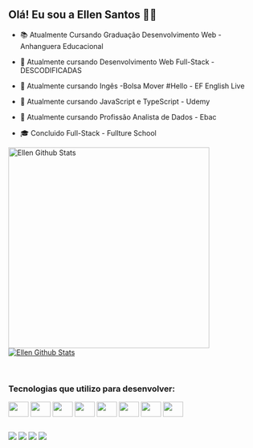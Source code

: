 ## Olá! Eu sou a Ellen Santos 👋🏾

- 📚 Atualmente Cursando Graduação Desenvolvimento Web - Anhanguera Educacional
- 🌱 Atualmente  cursando Desenvolvimento Web Full-Stack - DESCODIFICADAS
- 🌱 Atualmente  cursando  Ingês -Bolsa Mover #Hello - EF English Live
- 🌱 Atualmente  cursando JavaScript e TypeScript - Udemy
- 🌱 Atualmente  cursando  Profissão Analista de Dados - Ebac
- :mortar_board: Concluido Full-Stack - Fullture School



  <div display="flex">
  <a href="https://github.com/Ellen-TSantos">
 <img alt="Ellen Github Stats" width="400px"
  src="https://github-readme-stats.vercel.app/api?username=Ellen-TSantos&show_icons=true&count_private=true&theme=radical&hide_border=true&bg_color=0D1117"></a>
   <a href="https://github.com/Ellen-TSantos">
 <img alt="Ellen Github Stats" src="https://github-readme-stats.vercel.app/api/top-langs/?username=Ellen-TSantos&layout=compact&theme=radical&t&hide_border=true&bg_color=0D1117"></a>
  </div>  
 <br>
   
  <h3>Tecnologias que utilizo para desenvolver:</h3>
         
   <div display= "flex">
       <img align="center" alto="Ellen-html" height="30" width="40" src="https://cdn.jsdelivr.net/gh/devicons/devicon/icons/html5/html5-original.svg">
      <img  align="center" alto="Ellen-css" height="30" width="40"  src="https://cdn.jsdelivr.net/gh/devicons/devicon/icons/css3/css3-original.svg">
      <img  align="center" alto="Ellen-javascript" height="30" width="40" src="https://cdn.jsdelivr.net/gh/devicons/devicon/icons/javascript/javascript-original.svg">
      <img align="center" alto="Ellen-typeScrip" height="30" width="40"  src="https://cdn.jsdelivr.net/gh/devicons/devicon/icons/typescript/typescript-original.svg">
      <img align="center" alto="Ellen-react" height="30" width="40"  src="https://cdn.jsdelivr.net/gh/devicons/devicon/icons/react/react-original-wordmark.svg">
      <img align="center" alto="Ellen-Git" height="30" width="40" src="https://cdn.jsdelivr.net/gh/devicons/devicon/icons/git/git-original.svg">   
      <img align="center" alto="Ellen-Git" height="30" width="40" src="https://cdn.jsdelivr.net/gh/devicons/devicon/icons/nodejs/nodejs-original.svg">
      <img align="center" alto="Ellen-Git" height="30" width="40" src="https://cdn.jsdelivr.net/gh/devicons/devicon/icons/python/python-original.svg">    
   </div>
 
     
  ##
 <div> 
  <a href = "mailto:ellentatyysousasantos@gmail.com"><img src="https://img.shields.io/badge/-Gmail-56050e?style=for-the-badge&logo=gmail&logoColor=white" target="_blank"></a>
<a href="https://www.linkedin.com/in/ellentsantos/" target="_blank"><img src="https://img.shields.io/badge/-LinkedIn-%230077B5?style=for-the-badge&logo=linkedin&logoColor=white" target="_blank"></a> 
 <a href="https://instagram.com" target="_blank"><img src="https://img.shields.io/badge/-Instagram-370c6d?style=for-the-badge&logo=instagram&logoColor=white" target="_blank"></a>
   <a href="https://www.twitch.tv/" target="_blank"><img src="https://img.shields.io/badge/Twitch-9146FF?style=for-the-badge&logo=twitch&logoColor=white" target="_blank"></a> 
</div>
 

     

     

